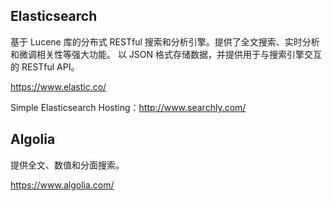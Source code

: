 ## Elasticsearch

基于 Lucene 库的分布式 RESTful 搜索和分析引擎。提供了全文搜索、实时分析和微调相关性等强大功能。 以 JSON 格式存储数据，并提供用于与搜索引擎交互的 RESTful API。 

https://www.elastic.co/

Simple Elasticsearch Hosting：http://www.searchly.com/

## Algolia

提供全文、数值和分面搜索。

https://www.algolia.com/